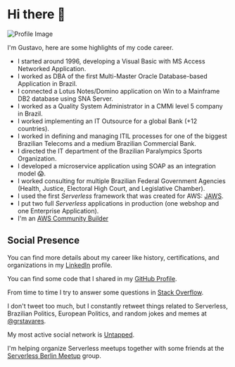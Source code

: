 # Hi there 👋

![Profile Image](https://avatars.githubusercontent.com/u/19957969?v=4)

I'm Gustavo, here are some highlights of my code career.

- I started around 1996, developing a Visual Basic with MS Access Networked Application.
- I worked as DBA of the first Multi-Master Oracle Database-based Application in Brazil.
- I connected a Lotus Notes/Domino application on Win to a Mainframe DB2 database using SNA Server.
- I worked as a Quality System Administrator in a CMMi level 5 company in Brazil.
- I worked implementing an IT Outsource for a global Bank (+12 countries).
- I worked in defining and managing ITIL processes for one of the biggest Brazilian Telecoms and a medium Brazilian Commercial Bank.
- I directed the IT department of the Brazilian Paralympics Sports Organization.
- I developed a microservice application using SOAP as an integration model 😱.
- I worked consulting for multiple Brazilian Federal Government Agencies (Health, Justice, Electoral High Court, and Legislative Chamber).
- I used the first _Serverless_ framework that was created for AWS: [JAWS](https://aws.amazon.com/blogs/compute/getting-started-with-jaws-on-amazon-web-services/).
- I put two full _Serverless_ applications in production (one webshop and one Enterprise Application).
- I'm an [AWS Community Builder](https://aws.amazon.com/developer/community/community-builders/)

## Social Presence

You can find more details about my career like history, certifications, and organizations in my [LinkedIn](https://www.linkedin.com/in/gustavares/) profile.

You can find some code that I shared in my [GitHub Profile](https://github.com/grstavares).

From time to time I try to answer some questions in [Stack Overflow](https://stackoverflow.com/users/6471284/gustavo-tavares).

I don't tweet too much, but I constantly retweet things related to Serverless, Brazilian Politics, European Politics, and random jokes and memes at [@grstavares](https://twitter.com/grstavares).

My most active social network is [Untapped](https://untappd.com/user/grstavares).

I'm helping organize Serverless meetups together with some friends at the [Serverless Berlin Meetup](https://www.meetup.com/serverless-berlin/) group.
